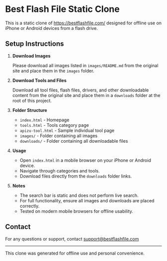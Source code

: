 # Best Flash File Static Clone

This is a static clone of https://bestflashfile.com/ designed for offline use on iPhone or Android devices from a flash drive.

## Setup Instructions

1. **Download Images**

   Please download all images listed in `images/README.md` from the original site and place them in the `images` folder.

2. **Download Tools and Files**

   Download all tool files, flash files, drivers, and other downloadable content from the original site and place them in a `downloads` folder at the root of this project.

3. **Folder Structure**

   - `index.html` - Homepage
   - `tools.html` - Tools category page
   - `apizu-tool.html` - Sample individual tool page
   - `images/` - Folder containing all images
   - `downloads/` - Folder containing all downloadable files

4. **Usage**

   - Open `index.html` in a mobile browser on your iPhone or Android device.
   - Navigate through categories and tools.
   - Download files directly from the `downloads` folder links.

5. **Notes**

   - The search bar is static and does not perform live search.
   - For full functionality, ensure all images and downloads are placed correctly.
   - Tested on modern mobile browsers for offline usability.

## Contact

For any questions or support, contact support@bestflashfile.com

---

This clone was generated for offline use and personal convenience.
